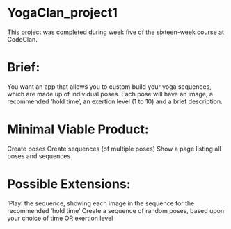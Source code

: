 # YogaClan_project1


This project was completed during week five of the sixteen-week course at CodeClan.

# Brief:
You want an app that allows you to custom build your yoga sequences, which are made up of individual poses. 
Each pose will have an image, a recommended ‘hold time’, an exertion level (1 to 10) and a brief description.

# Minimal Viable Product:
Create poses
Create sequences (of multiple poses)
Show a page listing all poses and sequences

# Possible Extensions:
‘Play’ the sequence, showing each image in the sequence for the recommended ‘hold time’
Create a sequence of random poses, based upon your choice of time OR exertion level
